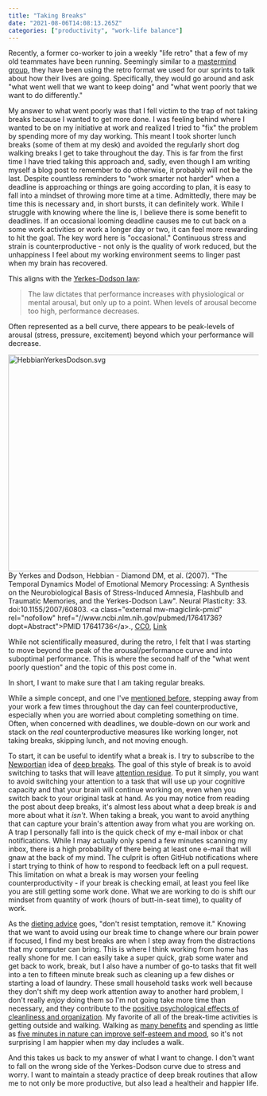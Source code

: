 ```yaml
---
title: "Taking Breaks"
date: "2021-08-06T14:08:13.265Z"
categories: ["productivity", "work-life balance"]
---
```


Recently, a former co-worker to join a weekly "life retro" that a few of my old teammates have been running. Seemingly similar to a [mastermind group](https://en.wikipedia.org/wiki/Mastermind_group), they have been using the retro format we used for our sprints to talk about how their lives are going. Specifically, they would go around and ask "what went well that we want to keep doing" and "what went poorly that we want to do differently."

My answer to what went poorly was that I fell victim to the trap of not taking breaks because I wanted to get more done. I was feeling behind where I wanted to be on my initiative at work and realized I tried to "fix" the problem by spending more of my day working. This meant I took shorter lunch breaks (some of them at my desk) and avoided the regularly short dog walking breaks I get to take throughout the day. This is far from the first time I have tried taking this approach and, sadly, even though I am writing myself a blog post to remember to do otherwise, it probably will not be the last. Despite countless reminders to "work smarter not harder" when a deadline is approaching or things are going according to plan, it is easy to fall into a mindset of throwing more time at a time. Admittedly, there may be time this is necessary and, in short bursts, it can definitely work. While I struggle with knowing where the line is, I believe there is some benefit to deadlines. If an occasional looming deadline causes me to cut back on a some work activities or work a longer day or two, it can feel more rewarding to hit the goal. The key word here is "occasional." Continuous stress and strain is counterproductive - not only is the quality of work reduced, but the unhappiness I feel about my working environment seems to linger past when my brain has recovered.

This aligns with the [Yerkes-Dodson law](https://en.wikipedia.org/wiki/Yerkes%E2%80%93Dodson_law):

> The law dictates that performance increases with physiological or mental arousal, but only up to a point. When levels of arousal become too high, performance decreases.

Often represented as a bell curve, there appears to be peak-levels of arousal (stress, pressure, excitement) beyond which your performance will decrease.

<a href="https://commons.wikimedia.org/wiki/File:HebbianYerkesDodson.svg#/media/File:HebbianYerkesDodson.svg">
    <img src="https://upload.wikimedia.org/wikipedia/commons/1/1e/HebbianYerkesDodson.svg" alt="HebbianYerkesDodson.svg" height="435" width="765">
</a>
<br>
By Yerkes and Dodson, Hebbian - Diamond DM, et al. (2007). "The Temporal Dynamics Model of Emotional Memory Processing: A Synthesis on the Neurobiological Basis of Stress-Induced Amnesia, Flashbulb and Traumatic Memories, and the Yerkes-Dodson Law". Neural Plasticity: 33. doi:10.1155/2007/60803. &lt;a class="external mw-magiclink-pmid" rel="nofollow" href="//www.ncbi.nlm.nih.gov/pubmed/17641736?dopt=Abstract"&gt;PMID 17641736&lt;/a&gt;., 
<a href="http://creativecommons.org/publicdomain/zero/1.0/deed.en" title="Creative Commons Zero, Public Domain Dedication">CC0</a>, <a href="https://commons.wikimedia.org/w/index.php?curid=34030428">Link</a>

While not scientifically measured, during the retro, I felt that I was starting to move beyond the peak of the arousal/performance curve and into suboptimal performance. This is where the second half of the "what went poorly question" and the topic of this post come in.

In short, I want to make sure that I am taking regular breaks.

While a simple concept, and one I've [mentioned before](/01/receiving-code-review-feedback), stepping away from your work a few times throughout the day can feel counterproductive, especially when you are worried about completing something on time. Often, when concerned with deadlines, we double-down on our work and stack on the _real_ counterproductive measures like working longer, not taking breaks, skipping lunch, and not moving enough.

To start, it can be useful to identify what a break is. I try to subscribe to the [Newportian](https://www.calnewport.com/) idea of [deep breaks](https://www.calnewport.com/blog/2016/09/14/on-deep-breaks/). The goal of this style of break is to avoid switching to tasks that will leave [attention residue](https://www.calnewport.com/blog/2016/09/06/a-productivity-lesson-from-a-classic-arcade-game/). To put it simply, you want to avoid switching your attention to a task that will use up your cognitive capacity and that your brain will continue working on, even when you switch back to your original task at hand. As you may notice from reading the post about deep breaks, it's almost less about what a deep break _is_ and more about what it _isn't_. When taking a break, you want to avoid anything that can capture your brain's attention away from what you are working on. A trap I personally fall into is the quick check of my e-mail inbox or chat notifications. While I may actually only spend a few minutes scanning my inbox, there is a high probability of there being at least one e-mail that will gnaw at the back of my mind. The culprit is often GitHub notifications where I start trying to think of how to respond to feedback left on a pull request. This limitation on what a break is may worsen your feeling counterproductivity - if your break is checking email, at least you feel like you are still getting some work done. What we are working to do is shift our mindset from quantity of work (hours of butt-in-seat time), to quality of work.

As the [dieting advice](https://www.washingtonpost.com/lifestyle/food/to-lose-weight-dont-just-avoid-temptation-remove-it/2018/10/26/eeb48238-d87f-11e8-a10f-b51546b10756_story.html) goes, "don't resist temptation, remove it." Knowing that we want to avoid using our break time to change where our brain power if focused, I find my best breaks are when I step away from the distractions that my computer can bring. This is where I think working from home has really shone for me. I can easily take a super quick, grab some water and get back to work, break, but I also have a number of go-to tasks that fit well into a ten to fifteen minute break such as cleaning up a few dishes or starting a load of laundry. These small household tasks work well because they don't shift my deep work attention away to another hard problem, I don't really _enjoy_ doing them so I'm not going take more time than necessary, and they contribute to the [positive psychological effects of cleanliness and organization](https://www.psychologytoday.com/us/blog/the-truisms-wellness/201607/the-powerful-psychology-behind-cleanliness). My favorite of all of the break-time activities is getting outside and walking. Walking as [many benefits](https://www.hustleescape.com/productivity-benefits-of-walking/) and spending as little as [five minutes in nature can improve self-esteem and mood](https://www.bbc.com/worklife/article/20190304-why-walking-makes-you-a-better-worker), so it's not surprising I am happier when my day includes a walk.

And this takes us back to my answer of what I want to change. I don't want to fall on the wrong side of the Yerkes-Dodson curve due to stress and worry. I want to maintain a steady practice of deep break routines that allow me to not only be more productive, but also lead a healtheir and happier life.
